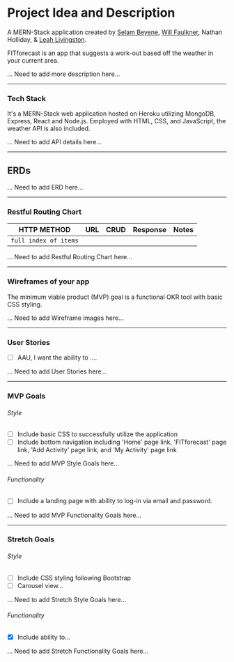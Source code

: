 # **Project Idea and Description**
A MERN-Stack application created by [Selam Beyene](https://github.com/Slmbyn), [Will Faulkner](https://github.com/wnfaulkner), Nathan Holliday, & [Leah Livingston](https://github.com/lvlivingston).

FITforecast is an app that suggests a work-out based off the weather in your current area.

... Need to add more description here... 



---
### **Tech Stack**
It's a MERN-Stack web application hosted on Heroku utilizing MongoDB, Express, React and Node.js. Employed with HTML, CSS, and JavaScript, the weather API is also included.

... Need to add API details here... 




---
## ERDs

... Need to add ERD here... 




---
### **Restful Routing Chart**
| HTTP METHOD | URL | CRUD | Response | Notes |
| -------------------- | ------------- | ---- | -------- | ----- |
| `full index of items`  |   |   |   |   |

... Need to add Restful Routing Chart here... 




---
### **Wireframes of your app**
The minimum viable product (MVP) goal is a functional OKR tool with basic CSS styling.

... Need to add Wireframe images here... 

---
### **User Stories**
- [ ] AAU, I want the ability to ....

... Need to add User Stories here...

---
### **MVP Goals**

###### Style
- [ ] Include basic CSS to successfully utilize the application
- [ ] Include bottom navigation including 'Home' page link, 'FITforecast' page link, 'Add Activity' page link, and 'My Activity' page link

... Need to add MVP Style Goals here...

###### Functionality
- [ ] Include a landing page with ability to log-in via email and password.

... Need to add MVP Functionality Goals here...

---
### **Stretch Goals**

###### Style
- [ ] Include CSS styling following Bootstrap
- [ ] Carousel view...

... Need to add Stretch Style Goals here...

###### Functionality
- [X] Include ability to...

... Need to add Stretch Functionality Goals here...